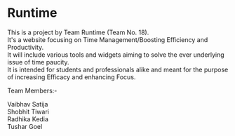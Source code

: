 # Runtime

This is a project by Team Runtime (Team No. 18).  
It's a website focusing on Time Management/Boosting Efficiency and Productivity.  
It will include various tools and widgets aiming to solve the ever underlying issue of time paucity.   
It is intended for students and professionals alike and meant for the purpose of increasing Efficacy and enhancing Focus.

Team Members:-  

Vaibhav Satija   
Shobhit Tiwari  
Radhika Kedia   
Tushar Goel
